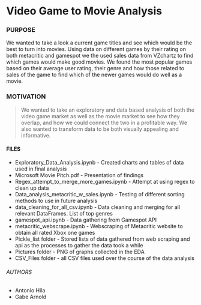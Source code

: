 # Video Game to Movie Analysis

### PURPOSE

We wanted to take a look a current game titles and see which would be the best to turn into movies. Using data on different games by their rating on both metacritic and gamespot we the used sales data from VZchartz to find which games would make good movies. We found the most popular games based on their average user rating, their genre and how those related to sales of the game to find which of the newer games would do well as a movie.

### MOTIVATION

> We wanted to take an exploratory and data based analysis of both the video game market as well as the movie market to see how they overlap, and how we could connect the two in a profitable way. We also wanted to transform data to be both visually appealing and informative.


#### FILES

* Exploratory_Data_Analysis.ipynb - Created charts and tables of data used in final analysis
* Microsoft Movie Pitch.pdf - Presentation of findings
* Regex_attempt_to_merge_more_games.ipynb - Attempt at using regex to clean up data
* Data_analysis_metacritic_w_sales.ipynb - Testing of different sorting methods to use in future analysis
* data_cleaning_for_all_csv.ipynb - Data cleaning and merging for all relevant DataFrames. List of top genres
* gamespot_api.ipynb - Data gathering from Gamespot API
* metacritic_webscrape.ipynb - Webscraping of Metacritic website to obtain all rated Xbox one games
* Pickle_list folder - Stored lists of data gathered from web scraping and api as the processes to gather the data took a while
* Pictures folder - PNG of graphs collected in the EDA
* CSV_Files folder - all CSV files used over the course of the data analysis


###### AUTHORS
* Antonio Hila
* Gabe Arnold
